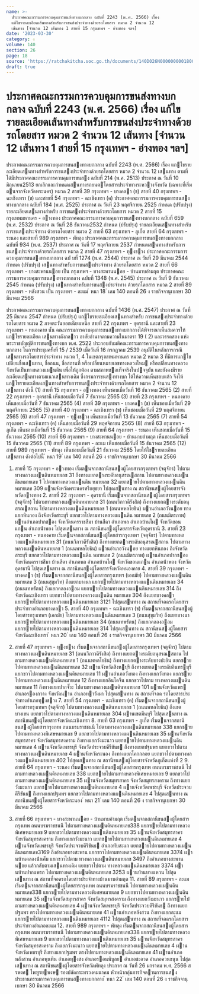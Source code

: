 ```yaml
---
name: >-
  ประกาศคณะกรรมการควบคุมการขนส่งทางบกกลาง ฉบับที่ 2243 (พ.ศ. 2566) เรื่อง
  แก้ไขรายละเอียดเส้นทางสำหรับการขนส่งประจำทางด้วยรถโดยสาร หมวด 2 จำนวน 12
  เส้นทาง [จำนวน 12 เส้นทาง 1 สายที่ 15 กรุงเทพฯ - อ่างทอง ฯลฯ]
date: '2023-03-30'
category: ง
volume: 140
section: 26
page: 18
source: 'https://ratchakitcha.soc.go.th/documents/140D026N0000000001800.pdf'
draft: true
---
```


# ประกาศคณะกรรมการควบคุมการขนส่งทางบกกลาง ฉบับที่ 2243 (พ.ศ. 2566) เรื่อง แก้ไขรายละเอียดเส้นทางสำหรับการขนส่งประจำทางด้วยรถโดยสาร หมวด 2 จำนวน 12 เส้นทาง [จำนวน 12 เส้นทาง 1 สายที่ 15 กรุงเทพฯ - อ่างทอง ฯลฯ]

ประกาศคณะกรรมการควบคุมการขนสงทางบกกลาง ฉบับที่ 2243 (พ.ศ. 2566) เรื่อง แกไขรายละเอียดเสนทางสําหรับการขนสงประจําทางด้วยรถโดยสาร หมวด 2 จํานวน 12 เสนทาง ตามที่ได้มีประกาศคณะกรรมการควบคุมการขนสง ฉบับที่ 214 (พ.ศ. 2513) ประกาศ ณ วันที่ 10 มิถุนายน2513 ยกเลิกและกําหนดเสนทางรถยนตโดยสารประจําทางระหวางจังหวัด (เฉพาะที่เริ่มตนจากจังหวัดพระนคร) หมวด 2 สายที่ 39 กรุงเทพฯ - บางคลา (ข) สายที่ 40 กรุงเทพฯ - ฉะเชิงเทรา (ข) และสายที่ 54 กรุงเทพฯ - ฉะเชิงเทรา (ค) ประกาศคณะกรรมการควบคุมการขนสงทางบกกลาง ฉบับที่ 184 (พ.ศ. 2525) ประกาศ ณ วันที่ 23 พฤศจิกายน 2525 กําหนด (ปรับปรุง) รายละเอียดเสนทางสําหรับ การขนสงประจําทางด้วยรถโดยสาร หมวด 2 สายที่ 15 กรุงเทพมหานคร - อางทอง ประกาศคณะกรรมการควบคุมการขนสงทางบกกลาง ฉบับที่ 659 (พ.ศ. 2532) ประกาศ ณ วันที่ 28 ธันวาคม2532 กําหนด (ปรับปรุง) รายละเอียดเสนทางสําหรับการขนสงประจําทาง ด้วยรถโดยสาร หมวด 2 สายที่ 63 กรุงเทพฯ - ภูเก็ต สายที่ 64 กรุงเทพฯ - ระนอง และสายที่ 989 กรุงเทพฯ - พัทลุง ประกาศคณะกรรมการควบคุมการขนสงทางบกกลาง ฉบับที่ 934 (พ.ศ. 2537) ประกาศ ณ วันที่ 17 พฤศจิกายน 2537 กําหนดเสนทางสําหรับการขนสงประจําทางด้วยรถโดยสาร หมวด 2 สายที่ 47 กรุงเทพฯ - ทุงชาง ประกาศคณะกรรมการควบคุมการขนสงทางบกกลาง ฉบั บที่ 1274 (พ.ศ. 2544) ประกาศ ณ วันที่ 29 มีนาคม 2544 กําหนด (ปรับปรุง) เสนทางสําหรับการขนสงประจําทาง ด้วยรถโดยสาร หมวด 2 สายที่ 66 กรุงเทพฯ - บางสะพานนอย เป็น กรุงเทพฯ - บางสะพานนอย - บ้านมาบอํามฤต ประกาศคณะกรรมการควบคุมการขนสงทางบกกลาง ฉบับที่ 1348 (พ.ศ. 2545) ประกาศ ณ วันที่ 9 ธันวาคม 2545 กําหนด (ปรับปรุง) เสนทางสําหรับการขนสงประจําทาง ด้วยรถโดยสาร หมวด 2 สายที่ 89 กรุงเทพฯ - หลังสวน เป็น กรุงเทพฯ - ละแม ้ หนา 18 ่ เลม 140 ตอนที่ 26 ง ราชกิจจานุเบกษา 30 มีนาคม 2566

ประกาศคณะกรรมการควบคุมการขนสงทางบกกลาง ฉบับที่ 1436 (พ.ศ. 2547) ประกาศ ณ วันที่ 25 มีนาคม 2547 กําหนด (ปรับปรุง) แกไขรายละเอียดเสนทางสําหรับ การขนสงประจําทางด้วยรถโดยสาร หมวด 2 ภาคตะวันออกเฉียงเหนือ สายที่ 22 กรุงเทพฯ - อุดรธานี และสายที่ 23 กรุงเทพฯ - หนองคาย นั้น คณะกรรมการควบคุมการขนสงทางบกกลางได้พิจารณาเห็นสมควรให้แกไขรายละเอียด เสนทางดังกลาว อาศัยอํานาจตามความในมาตรา 19 ( 2) และวรรคสอง แห่งพระราชบัญญัติการขนสงทางบก พ.ศ. 2522 ประกอบกับมติคณะกรรมการควบคุมการขนสงทางบกกลาง ในการประชุมครั้งที่ 15 / 2539 เมื่อวันที่ 16 กรกฎาคม 2539 อนุมัติในหลักการกรณีเสนทางรถโดยสารประจําทาง หมวด 1, 4 ในเขตกรุงเทพมหานคร หมวด 2 หมวด 3 ที่มีการแกไขเปลี่ยนชื่อเสนทาง, ชื่อถนน, ชื่อสถานที่ หรือเปลี่ยนหมายเลขทางหลวงใหม หรือเปลี่ยนทางหลวงจังหวัดเป็นทางหลวงแผนดิน เพื่อให้ถูกต้อง ตามสภาพขอเท็จจริงในปจจุบัน และยังคงมีรายละเอียดเสนทางตามแนวเสนทางเดิม ซึ่งกรมการขนสงทางบก ได้ให้ความเห็นชอบแล้ว จึงให้แกไขรายละเอียดเสนทางสําหรับการขนสงประจําทางด้วยรถโดยสาร หมวด 2 จํานวน 12 เสนทาง ดังนี้ (1) สายที่ 15 กรุงเทพฯ - อางทอง เห็นชอบเมื่อวันที่ 16 ธันวาคม 2565 (2) สายที่ 22 กรุงเทพฯ - อุดรธานี เห็นชอบเมื่อวันที่ 7 ธันวาคม 2565 (3) สายที่ 23 กรุงเทพฯ - หนองคาย เห็นชอบเมื่อวันที่ 7 ธันวาคม 2565 (4) สายที่ 39 กรุงเทพฯ - บางคลา (ข) เห็นชอบเมื่อวันที่ 29 พฤศจิกายน 2565 (5) สายที่ 40 กรุงเทพฯ - ฉะเชิงเทรา (ข) เห็นชอบเมื่อวันที่ 29 พฤศจิกายน 2565 (6) สายที่ 47 กรุงเทพฯ - ทุงชาง เห็นชอบเมื่อวันที่ 13 ธันวาคม 2565 (7) สายที่ 54 กรุงเทพฯ - ฉะเชิงเทรา (ค) เห็นชอบเมื่อวันที่ 29 พฤศจิกายน 2565 (8) สายที่ 63 กรุงเทพฯ - ภูเก็ต เห็นชอบเมื่อวันที่ 15 ธันวาคม 2565 (9) สายที่ 64 กรุงเทพฯ - ระนอง เห็นชอบเมื่อวันที่ 15 ธันวาคม 2565 (10) สายที่ 66 กรุงเทพฯ - บางสะพานนอย - บ้านมาบอํามฤต เห็นชอบเมื่อวันที่ 15 ธันวาคม 2565 (11) สายที่ 89 กรุงเทพฯ - ละแม เห็นชอบเมื่อวันที่ 15 ธันวาคม 2565 (12) สายที่ 989 กรุงเทพฯ - พัทลุง เห็นชอบเมื่อวันที่ 21 ธันวาคม 2565 โดยให้ใชรายละเอียดเสนทาง ดังต่อไปนี้ ้ หนา 19 ่ เลม 140 ตอนที่ 26 ง ราชกิจจานุเบกษา 30 มีนาคม 2566

1. สายที่ 15 กรุงเทพฯ - อางทอง เริ่มตนจากสถานีขนสงผู้โดยสารกรุงเทพฯ (จตุจักร) ไปตามทางหลวงแผนดินหมายเลข 31 ถึงทางแยกตางระดับอนุสรณสถาน ไปตามทางหลวงแผนดินหมายเลข 1 ไปตามทางหลวงแผนดิน หมายเลข 32 แยกซายไปตามทางหลวงแผนดินหมายเลข 309 ผานจังหวัดพระนครศรีอยุธยา ไปสุดเสนทาง ณ สถานีขนสงผู้โดยสารจังหวัดอางทอง 2. สายที่ 22 กรุงเทพฯ - อุดรธานี เริ่มตนจากสถานีขนสงผู้โดยสารกรุงเทพฯ (จตุจักร) ไปตามทางหลวงแผนดินหมายเลข 31 (ถนนวิภาวดีรังสิต) ถึงทางแยกตางระดับอนุสรณสถาน ไปตามทางหลวงแผนดินหมายเลข 1 (ถนนพหลโยธิน) ผานอําเภอวังนอย ทางแยกหินกอง ถึงจังหวัดสระบุรี แยกขวาไปตามทางหลวงแผนดิน หมายเลข 2 (ถนนมิตรภาพ) ผานอําเภอปากชอง จังหวัดนครราชสีมา บ้านสีดา อําเภอพล อําเภอบ้านไผ จังหวัดขอนแกน อําเภอน้ําพอง ไปสุดเสนทาง ณ สถานีขนสงผู้โดยสารจังหวัดอุดรธานี 3. สายที่ 23 กรุงเทพฯ - หนองคาย เริ่มตนจากสถานีขนสงผู้โดยสารกรุงเทพฯ (จตุจักร) ไปตามทางหลวงแผนดินหมายเลข 31 (ถนนวิภาวดีรังสิต) ถึงทางแยกตางระดับอนุสรณสถาน ไปตามทางหลวงแผนดินหมายเลข 1 (ถนนพหลโยธิน) ผานอําเภอวังนอย ทางแยกหินกอง ถึงจังหวัดสระบุรี แยกขวาไปตามทางหลวงแผนดิน หมายเลข 2 (ถนนมิตรภาพ) ผานอําเภอปากชอง จังหวัดนครราชสีมา บ้านสีดา อําเภอพล อําเภอบ้านไผ จังหวัดขอนแกน อําเภอน้ําพอง จังหวัดอุดรธานี ไปสุดเสนทาง ณ สถานีขนสงผู้โดยสารจังหวัดหนองคาย 4. สายที่ 39 กรุงเทพฯ - บางคลา (ข) เริ่มตนจากสถานีขนสงผู้โดยสารกรุงเทพฯ (เอกมัย) ไปตามทางหลวงแผนดินหมายเลข 3 (ถนนสุขุมวิท) ถึงแยกบางนา แยกซายไปตามทางหลวงแผนดินหมายเลข 34 (ถนนเทพรัตน) ถึงแยกคลองออม แยกซายไปตามทางหลวงแผนดินหมายเลข 314 ถึงจังหวัดฉะเชิงเทรา แยกขวาไปตามทางหลวงแผนดิน หมายเลข 304 ถึงแยกบางคลา แยกซายไปตามทางหลวงแผนดินหมายเลข 3121 ไปสุดเสนทาง ณ สถานที่จอดรถโดยสารประจําทางอําเภอบางคลา 5. สายที่ 40 กรุงเทพฯ - ฉะเชิงเทรา (ข) เริ่มตนจากสถานีขนสงผู้โดยสารกรุงเทพฯ (เอกมัย) ไปตามทางหลวงแผนดินหมายเลข 3 (ถนนสุขุมวิท) ถึงแยกบางนา แยกซายไปตามทางหลวงแผนดินหมายเลข 34 (ถนนเทพรัตน) ถึงแยกคลองออม แยกซายไปตามทางหลวงแผนดินหมายเลข 314 ไปสุดเสนทาง ณ สถานีขนสงผู้โดยสารจังหวัดฉะเชิงเทรา ้ หนา 20 ่ เลม 140 ตอนที่ 26 ง ราชกิจจานุเบกษา 30 มีนาคม 2566

6. สายที่ 47 กรุงเทพฯ - ทุงชาง เริ่มตนจากสถานีขนสงผู้โดยสารกรุงเทพฯ (จตุจักร) ไปตามทางหลวงแผนดินหมายเลข 31 (ถนนวิภาวดีรังสิต) ถึงทางแยกตางระดับอนุสรณสถาน ไปตามทางหลวงแผนดินหมายเลข 1 (ถนนพหลโยธิน) ถึงทางแยกตางระดับบางปะอิน แยกซายไปตามทางหลวงแผนดินหมายเลข 32 ผานจังหวัดสิงหบุรี ถึงทางแยกตางระดับอินทรบุรี แยกขวาไปตามทางหลวงแผนดินหมายเลข 11 ผานอําเภอวังทอง ถึงทางแยกวังทอง แยกซายไปตามทางหลวงแผนดินหมายเลข 12 ถึงทางแยกอินโดจีน แยกขวาไปตาม ทางหลวงแผนดินหมายเลข 11 ถึงทางแยกปากจั๊วะ ไปตามทางหลวงแผนดินหมายเลข 101 ผานจังหวัดแพร อําเภอรองกวาง จังหวัดนาน อําเภอทาวังผา ไปสุดเสนทาง ณ สถานที่จอด รถโดยสารประจําทางอําเภอทุงชาง 7. สายที่ 54 กรุงเทพฯ - ฉะเชิงเทรา (ค) เริ่มตนจากสถานีขนสงผู้โดยสารกรุงเทพฯ (จตุจักร) ไปตามทางหลวงแผนดินหมายเลข 1 (ถนนพหลโยธิน) ถึงเขตบางเขน แยกขวาไปตามทางหลวงแผนดินหมายเลข 304 ผานเขตมีนบุรี ไปสุดเสนทาง ณ สถานีขนสงผู้โดยสารจังหวัดฉะเชิงเทรา 8. สายที่ 63 กรุงเทพฯ - ภูเก็ต เริ่มตนจากสถานีขนสงผู้โดยสารกรุงเทพ ถนนบรมราชชนนี ไปตามทางหลวงแผนดินหมายเลข 338 แยกซายไปตามทางหลวงพิเศษหมายเลข 9 แยกขวาไปตามทางหลวงแผนดินหมายเลข 35 ผานจังหวัดสมุทรสาคร จังหวัดสมุทรสงคราม ถึงทางแยกวังมะนาว แยกซายไปตามทางหลวงแผนดินหมายเลข 4 ผานจังหวัดเพชรบุรี จังหวัดประจวบคีรีขันธ ถึงทางแยกปฐมพร แยกขวาไปตามทางหลวงแผนดินหมายเลข 4 ผานจังหวัดระนอง ถึงทางแยกโคกกลอย แยกขวาไปตามทางหลวงแผนดินหมายเลข 402 ไปสุดเสนทาง ณ สถานีขนสงผู้โดยสารจังหวัดภูเก็ตแห่งที่ 2 9. สายที่ 64 กรุงเทพฯ - ระนอง เริ่มตนจากสถานีขนสงผู้โดยสารกรุงเทพ ถนนบรมราชชนนี ไปตามทางหลวงแผนดินหมายเลข 338 แยกซายไปตามทางหลวงพิเศษหมายเลข 9 แยกขวาไปตามทางหลวงแผนดินหมายเลข 35 ผานจังหวัดสมุทรสาคร จังหวัดสมุทรสงคราม ถึงทางแยกวังมะนาว แยกซายไปตามทางหลวงแผนดินหมายเลข 4 ผานจังหวัดเพชรบุรี จังหวัดประจวบคีรีขันธ ถึงทางแยกปฐมพร แยกขวาไปตามทางหลวงแผนดินหมายเลข 4 ไปสุดเสนทาง ณ สถานีขนสงผู้โดยสารจังหวัดระนอง ้ หนา 21 ่ เลม 140 ตอนที่ 26 ง ราชกิจจานุเบกษา 30 มีนาคม 2566

10. สายที่ 66 กรุงเทพฯ - บางสะพานนอย - บ้านมาบอํามฤต เริ่มตนจากสถานีขนสงผู้โดยสารกรุงเทพ ถนนบรมราชชนนี ไปตามทางหลวงแผนดินหมายเลข338 แยกซายไปตามทางหลวงพิเศษหมายเลข 9 แยกขวาไปตามทางหลวงแผนดินหมายเลข 35 ผานจังหวัดสมุทรสาคร จังหวัดสมุทรสงคราม ถึงทางแยกวังมะนาว แยกซายไปตามทางหลวงแผนดินหมายเลข 4 ผานจังหวัดเพชรบุรี จังหวัดประจวบคีรีขันธ อําเภอทับสะแก แยกซายไปตามทางหลวงแผนดินหมายเลข3169 ถึงอําเภอบางสะพาน แยกขวาไปตามทางหลวงแผนดินหมายเลข 3374 ผานบ้านคลองน้ําเค็ม แยกขวาไปตาม ทางหลวงแผนดินหมายเลข 3497 ถึงอําเภอบางสะพานนอย แล้วกลับตามเสนทางเดิม แยกขวาไปตาม ทางหลวงแผนดินหมายเลข 3374 ผานบ้านปากแพรก ไปตามทางหลวงแผนดินหมายเลข 3253 ผานบ้านบางแหวน ไปสุดเสนทาง ณ สถานที่จอดรถโดยสารประจําทางบ้านมาบอํามฤต 11. สายที่ 89 กรุงเทพฯ - ละแม เริ่มตนจากสถานีขนสงผู้โดยสารกรุงเทพ ถนนบรมราชชนนี ไปตามทางหลวงแผนดินหมายเลข338 แยกซายไปตามทางหลวงพิเศษหมายเลข 9 แยกขวาไปตามทางหลวงแผนดินหมายเลข 35 ผานจังหวัดสมุทรสาคร จังหวัดสมุทรสงคราม ถึงทางแยกวังมะนาว แยกซายไปตามทางหลวงแผนดินหมายเลข 4 ผานจังหวัดเพชรบุรี จังหวัดประจวบคีรีขันธ ถึงทางแยกปฐมพร ตรงไปตามทางหลวงแผนดินหมายเลข 41 ผานอําเภอหลังสวน ถึงทางแยกละแม แยกซายไปตามทางหลวงแผนดินหมายเลข 4112 ไปสุดเสนทาง ณ สถานที่จอดรถโดยสารประจําทางอําเภอละแม 12. สายที่ 989 กรุงเทพฯ - พัทลุง เริ่มตนจากสถานีขนสงผู้โดยสารกรุงเทพ ถนนบรมราชชนนี ไปตามทางหลวงแผนดินหมายเลข338 แยกซายไปตามทางหลวงพิเศษหมายเลข 9 แยกขวาไปตามทางหลวงแผนดินหมายเลข 35 ผานจังหวัดสมุทรสาคร จังหวัดสมุทรสงคราม ถึงแยกวังมะนาว แยกซายไปตามทางหลวงแผนดินหมายเลข 4 ผานจังหวัดเพชรบุรี ถึงทางแยกปฐมพร ตรงไปตามทางหลวงแผนดินหมายเลข 41 ผานอําเภอหลังสวน อําเภอพุนพิน อําเภอทุงสง อําเภอรอนพิบูลย อําเภอชะอวด อําเภอควนขนุน ไปสุดเสนทาง ณ สถานีขนสงผู้โดยสารจังหวัดพัทลุง ประกาศ ณ วันที่ 26 มกราคม พ.ศ. 2566 สรพงศ ไพฑูรยพงษ รองปลัดกระทรวงคมนาคม หัวหน้ากลุ่มภารกิจดานการขนสง ประธานกรรมการควบคุมการขนสงทางบกกลาง ้ หนา 22 ่ เลม 140 ตอนที่ 26 ง ราชกิจจานุเบกษา 30 มีนาคม 2566
